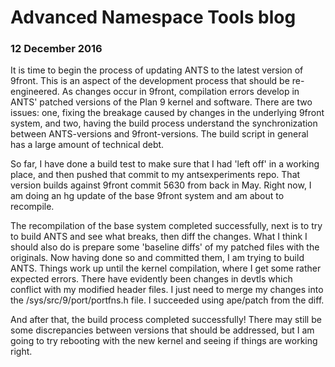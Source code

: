 # Advanced Namespace Tools blog
### 12 December 2016

It is time to begin the process of updating ANTS to the latest version of 9front. This is an aspect of the development process that should be re-engineered. As changes occur in 9front, compilation errors develop in ANTS' patched versions of the Plan 9 kernel and software. There are two issues: one, fixing the breakage caused by changes in the underlying 9front system, and two, having the build process understand the synchronization between ANTS-versions and 9front-versions. The build script in general has a large amount of technical debt.

So far, I have done a build test to make sure that I had 'left off' in a working place, and then pushed that commit to my antsexperiments repo. That version builds against 9front commit 5630 from back in May. Right now, I am doing an hg update of the base 9front system and am about to recompile. 

The recompilation of the base system completed successfully, next is to try to build ANTS and see what breaks, then diff the changes. What I think I should also do is prepare some 'baseline diffs' of my patched files with the originals. Now having done so and committed them, I am trying to build ANTS. Things work up until the kernel compilation, where I get some rather expected errors. There have evidently been changes in devtls which conflict with my modified header files. I just need to merge my changes into the /sys/src/9/port/portfns.h file. I succeeded using ape/patch from the diff.

And after that, the build process completed successfully! There may still be some discrepancies between versions that should be addressed, but I am going to try rebooting with the new kernel and seeing if things are working right.

